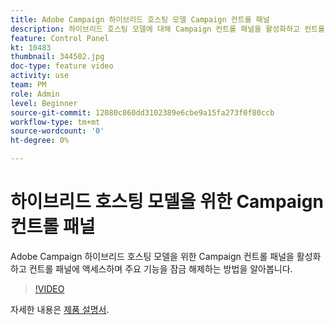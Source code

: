 ```yaml
---
title: Adobe Campaign 하이브리드 호스팅 모델 Campaign 컨트롤 패널
description: 하이브리드 호스팅 모델에 대해 Campaign 컨트롤 패널을 활성화하고 컨트롤 패널에 액세스하며 주요 기능을 잠금 해제하는 방법을 알아봅니다.
feature: Control Panel
kt: 10483
thumbnail: 344502.jpg
doc-type: feature video
activity: use
team: PM
role: Admin
level: Beginner
source-git-commit: 12080c860dd3102389e6cbe9a15fa273f0f80ccb
workflow-type: tm+mt
source-wordcount: '0'
ht-degree: 0%

---
```



# 하이브리드 호스팅 모델을 위한 Campaign 컨트롤 패널

Adobe Campaign 하이브리드 호스팅 모델을 위한 Campaign 컨트롤 패널을 활성화하고 컨트롤 패널에 액세스하며 주요 기능을 잠금 해제하는 방법을 알아봅니다.

>[!VIDEO](https://video.tv.adobe.com/v/344502?quality=12)

자세한 내용은 [제품 설명서](https://experienceleague.adobe.com/docs/control-panel/using/instances-settings/external-accounts.html).
